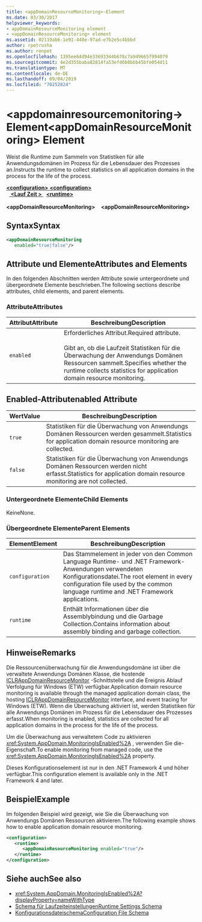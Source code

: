 ```yaml
---
title: <appDomainResourceMonitoring>-Element
ms.date: 03/30/2017
helpviewer_keywords:
- appDomainResourceMonitoring element
- <appDomainResourceMonitoring> element
ms.assetid: 02119ab6-1e91-448e-97ad-e7b2e5c4bbbd
author: rpetrusha
ms.author: ronpet
ms.openlocfilehash: 1395ee64d94e33693344b678c7a949665f994079
ms.sourcegitcommit: 4e2d355baba82814fa53efd6b8bbb45bfe054d11
ms.translationtype: MT
ms.contentlocale: de-DE
ms.lasthandoff: 09/04/2019
ms.locfileid: "70252824"
---
```

# <a name="appdomainresourcemonitoring-element"></a><span data-ttu-id="7de7d-102">\<appdomainresourcemonitoring-> Element</span><span class="sxs-lookup"><span data-stu-id="7de7d-102">\<appDomainResourceMonitoring> Element</span></span>
<span data-ttu-id="7de7d-103">Weist die Runtime zum Sammeln von Statistiken für alle Anwendungsdomänen im Prozess für die Lebensdauer des Prozesses an.</span><span class="sxs-lookup"><span data-stu-id="7de7d-103">Instructs the runtime to collect statistics on all application domains in the process for the life of the process.</span></span>  
  
<span data-ttu-id="7de7d-104">[ **\<configuration>** ](../configuration-element.md)</span><span class="sxs-lookup"><span data-stu-id="7de7d-104">[**\<configuration>**](../configuration-element.md)</span></span>\
<span data-ttu-id="7de7d-105">&nbsp;&nbsp;[ **\<Lauf Zeit >** ](runtime-element.md)</span><span class="sxs-lookup"><span data-stu-id="7de7d-105">&nbsp;&nbsp;[**\<runtime>**](runtime-element.md)</span></span>\
<span data-ttu-id="7de7d-106">&nbsp;&nbsp;&nbsp;&nbsp; **\<appDomainResourceMonitoring>**</span><span class="sxs-lookup"><span data-stu-id="7de7d-106">&nbsp;&nbsp;&nbsp;&nbsp;**\<appDomainResourceMonitoring>**</span></span>  
  
## <a name="syntax"></a><span data-ttu-id="7de7d-107">Syntax</span><span class="sxs-lookup"><span data-stu-id="7de7d-107">Syntax</span></span>  
  
```xml  
<appDomainResourceMonitoring    
   enabled="true|false"/>  
```  
  
## <a name="attributes-and-elements"></a><span data-ttu-id="7de7d-108">Attribute und Elemente</span><span class="sxs-lookup"><span data-stu-id="7de7d-108">Attributes and Elements</span></span>  
 <span data-ttu-id="7de7d-109">In den folgenden Abschnitten werden Attribute sowie untergeordnete und übergeordnete Elemente beschrieben.</span><span class="sxs-lookup"><span data-stu-id="7de7d-109">The following sections describe attributes, child elements, and parent elements.</span></span>  
  
### <a name="attributes"></a><span data-ttu-id="7de7d-110">Attribute</span><span class="sxs-lookup"><span data-stu-id="7de7d-110">Attributes</span></span>  
  
|<span data-ttu-id="7de7d-111">Attribut</span><span class="sxs-lookup"><span data-stu-id="7de7d-111">Attribute</span></span>|<span data-ttu-id="7de7d-112">Beschreibung</span><span class="sxs-lookup"><span data-stu-id="7de7d-112">Description</span></span>|  
|---------------|-----------------|  
|`enabled`|<span data-ttu-id="7de7d-113">Erforderliches Attribut.</span><span class="sxs-lookup"><span data-stu-id="7de7d-113">Required attribute.</span></span><br /><br /> <span data-ttu-id="7de7d-114">Gibt an, ob die Laufzeit Statistiken für die Überwachung der Anwendungs Domänen Ressourcen sammelt.</span><span class="sxs-lookup"><span data-stu-id="7de7d-114">Specifies whether the runtime collects statistics for application domain resource monitoring.</span></span>|  
  
## <a name="enabled-attribute"></a><span data-ttu-id="7de7d-115">Enabled-Attribut</span><span class="sxs-lookup"><span data-stu-id="7de7d-115">enabled Attribute</span></span>  
  
|<span data-ttu-id="7de7d-116">Wert</span><span class="sxs-lookup"><span data-stu-id="7de7d-116">Value</span></span>|<span data-ttu-id="7de7d-117">Beschreibung</span><span class="sxs-lookup"><span data-stu-id="7de7d-117">Description</span></span>|  
|-----------|-----------------|  
|`true`|<span data-ttu-id="7de7d-118">Statistiken für die Überwachung von Anwendungs Domänen Ressourcen werden gesammelt.</span><span class="sxs-lookup"><span data-stu-id="7de7d-118">Statistics for application domain resource monitoring are collected.</span></span>|  
|`false`|<span data-ttu-id="7de7d-119">Statistiken für die Überwachung von Anwendungs Domänen Ressourcen werden nicht erfasst.</span><span class="sxs-lookup"><span data-stu-id="7de7d-119">Statistics for application domain resource monitoring are not collected.</span></span>|  
  
### <a name="child-elements"></a><span data-ttu-id="7de7d-120">Untergeordnete Elemente</span><span class="sxs-lookup"><span data-stu-id="7de7d-120">Child Elements</span></span>  
 <span data-ttu-id="7de7d-121">Keine</span><span class="sxs-lookup"><span data-stu-id="7de7d-121">None.</span></span>  
  
### <a name="parent-elements"></a><span data-ttu-id="7de7d-122">Übergeordnete Elemente</span><span class="sxs-lookup"><span data-stu-id="7de7d-122">Parent Elements</span></span>  
  
|<span data-ttu-id="7de7d-123">Element</span><span class="sxs-lookup"><span data-stu-id="7de7d-123">Element</span></span>|<span data-ttu-id="7de7d-124">Beschreibung</span><span class="sxs-lookup"><span data-stu-id="7de7d-124">Description</span></span>|  
|-------------|-----------------|  
|`configuration`|<span data-ttu-id="7de7d-125">Das Stammelement in jeder von den Common Language Runtime- und .NET Framework-Anwendungen verwendeten Konfigurationsdatei.</span><span class="sxs-lookup"><span data-stu-id="7de7d-125">The root element in every configuration file used by the common language runtime and .NET Framework applications.</span></span>|  
|`runtime`|<span data-ttu-id="7de7d-126">Enthält Informationen über die Assemblybindung und die Garbage Collection.</span><span class="sxs-lookup"><span data-stu-id="7de7d-126">Contains information about assembly binding and garbage collection.</span></span>|  
  
## <a name="remarks"></a><span data-ttu-id="7de7d-127">Hinweise</span><span class="sxs-lookup"><span data-stu-id="7de7d-127">Remarks</span></span>  
 <span data-ttu-id="7de7d-128">Die Ressourcenüberwachung für die Anwendungsdomäne ist über die verwaltete Anwendungs Domänen Klasse, die hostende [ICLRAppDomainResourceMonitor](../../../unmanaged-api/hosting/iclrappdomainresourcemonitor-interface.md) -Schnittstelle und die Ereignis Ablauf Verfolgung für Windows (ETW) verfügbar.</span><span class="sxs-lookup"><span data-stu-id="7de7d-128">Application domain resource monitoring is available through the managed application domain class, the hosting [ICLRAppDomainResourceMonitor](../../../unmanaged-api/hosting/iclrappdomainresourcemonitor-interface.md) interface, and event tracing for Windows (ETW).</span></span> <span data-ttu-id="7de7d-129">Wenn die Überwachung aktiviert ist, werden Statistiken für alle Anwendungs Domänen im Prozess für die Lebensdauer des Prozesses erfasst.</span><span class="sxs-lookup"><span data-stu-id="7de7d-129">When monitoring is enabled, statistics are collected for all application domains in the process for the life of the process.</span></span>  
  
 <span data-ttu-id="7de7d-130">Um die Überwachung aus verwaltetem Code zu aktivieren <xref:System.AppDomain.MonitoringIsEnabled%2A> , verwenden Sie die-Eigenschaft.</span><span class="sxs-lookup"><span data-stu-id="7de7d-130">To enable monitoring from managed code, use the <xref:System.AppDomain.MonitoringIsEnabled%2A> property.</span></span>  
  
 <span data-ttu-id="7de7d-131">Dieses Konfigurationselement ist nur in den .NET Framework 4 und höher verfügbar.</span><span class="sxs-lookup"><span data-stu-id="7de7d-131">This configuration element is available only in the .NET Framework 4 and later.</span></span>  
  
## <a name="example"></a><span data-ttu-id="7de7d-132">Beispiel</span><span class="sxs-lookup"><span data-stu-id="7de7d-132">Example</span></span>  
 <span data-ttu-id="7de7d-133">Im folgenden Beispiel wird gezeigt, wie Sie die Überwachung von Anwendungs Domänen Ressourcen aktivieren.</span><span class="sxs-lookup"><span data-stu-id="7de7d-133">The following example shows how to enable application domain resource monitoring.</span></span>  
  
```xml  
<configuration>  
   <runtime>  
      <appDomainResourceMonitoring enabled="true"/>  
   </runtime>  
</configuration>  
```  
  
## <a name="see-also"></a><span data-ttu-id="7de7d-134">Siehe auch</span><span class="sxs-lookup"><span data-stu-id="7de7d-134">See also</span></span>

- <xref:System.AppDomain.MonitoringIsEnabled%2A?displayProperty=nameWithType>
- [<span data-ttu-id="7de7d-135">Schema für Laufzeiteinstellungen</span><span class="sxs-lookup"><span data-stu-id="7de7d-135">Runtime Settings Schema</span></span>](index.md)
- [<span data-ttu-id="7de7d-136">Konfigurationsdateischema</span><span class="sxs-lookup"><span data-stu-id="7de7d-136">Configuration File Schema</span></span>](../index.md)
